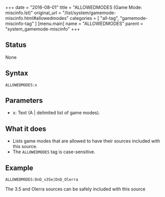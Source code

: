 +++
date = "2016-08-01"
title = "ALLOWEDMODES (Game Mode: miscinfo.lst)"
original_url = "/list/system/gamemode-miscinfo.html#allowedmodes"
categories = [ "all-tag", "gamemode-miscinfo-tag" ]
[menu.main]
    name = "ALLOWEDMODES"
    parent = "system_gamemode-miscinfo"
+++

## Status

None

## Syntax

`ALLOWEDMODES:x`

## Parameters

-   x: Text (A | delimited list of game modes).



What it does
------------

-   Lists game modes that are allowed to have their sources included
    with this source.
-   The `ALLOWEDMODES` tag is case-sensitive.

Example
-------

`ALLOWEDMODES:DnD_v35e|DnD_Olerra`

The 3.5 and Olerra sources can be safely included with this source

